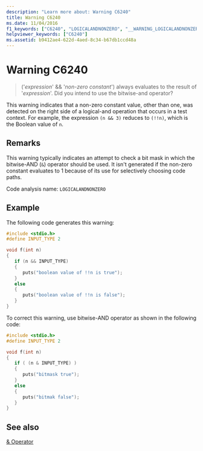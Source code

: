 ```yaml
---
description: "Learn more about: Warning C6240"
title: Warning C6240
ms.date: 11/04/2016
f1_keywords: ["C6240", "LOGICALANDNONZERO", "__WARNING_LOGICALANDNONZERO"]
helpviewer_keywords: ["C6240"]
ms.assetid: b9412ae4-622d-4aed-8c34-b67db1ccd48a
---
```

# Warning C6240

> ('*expression*' && '*non-zero constant*') always evaluates to the result of '*expression*'. Did you intend to use the bitwise-and operator?

This warning indicates that a non-zero constant value, other than one, was detected on the right side of a logical-and operation that occurs in a test context. For example, the  expression `(n && 3)` reduces to `(!!n)`, which is the Boolean value of `n`.

## Remarks

This warning typically indicates an attempt to check a bit mask in which the bitwise-AND (`&`) operator should be used. It isn't generated if the non-zero constant evaluates to 1 because of its use for selectively choosing code paths.

Code analysis name: `LOGICALANDNONZERO`

## Example

The following code generates this warning:

```cpp
#include <stdio.h>
#define INPUT_TYPE 2

void f(int n)
{
   if (n && INPUT_TYPE)
   {
      puts("boolean value of !!n is true");
   }
   else
   {
      puts("boolean value of !!n is false");
   }
}
```

To correct this warning, use bitwise-AND operator as shown in the following code:

```cpp
#include <stdio.h>
#define INPUT_TYPE 2

void f(int n)
{
   if ( (n & INPUT_TYPE) )
   {
      puts("bitmask true");
   }
   else
   {
      puts("bitmak false");
   }
}
```

## See also

[& Operator](/dotnet/csharp/language-reference/operators/and-operator)
